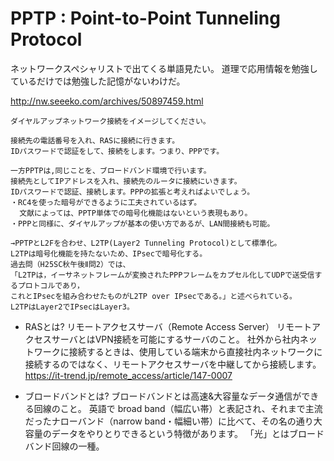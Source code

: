 # PPTP : Point-to-Point Tunneling Protocol

ネットワークスペシャリストで出てくる単語見たい。
道理で応用情報を勉強しているだけでは勉強した記憶がないわけだ。

<http://nw.seeeko.com/archives/50897459.html>

    ダイヤルアップネットワーク接続をイメージしてください。

    接続先の電話番号を入れ、RASに接続に行きます。
    IDパスワードで認証をして、接続をします。つまり、PPPです。

    一方PPTPは,同じことを、ブロードバンド環境で行います。
    接続先としてIPアドレスを入れ、接続先のルータに接続にいきます。
    IDパスワードで認証、接続します。PPPの拡張と考えればよいでしょう。
    ・RC4を使った暗号ができるように工夫されているはず。
      文献によっては、PPTP単体での暗号化機能はないという表現もあり。
    ・PPPと同様に、ダイヤルアップが基本の使い方であるが、LAN間接続も可能。

    →PPTPとL2Fを合わせ、L2TP(Layer2 Tunneling Protocol)として標準化。
    L2TPは暗号化機能を持たないため、IPsecで暗号化する。
    過去問（H25SC秋午後Ⅱ問2）では、
    「L2TPは，イーサネットフレームが変換されたPPPフレームをカプセル化してUDPで送受信するプロトコルであり，
    これとIPsecを組み合わせたものがL2TP over IPsecである。」と述べられている。
    L2TPはLayer2でIPsecはLayer3。

- RASとは?
リモートアクセスサーバ（Remote Access Server）
リモートアクセスサーバとはVPN接続を可能にするサーバのこと。
社外から社内ネットワークに接続するときは、使用している端末から直接社内ネットワークに接続するのではなく、リモートアクセスサーバを中継してから接続します。
<https://it-trend.jp/remote_access/article/147-0007>

- ブロードバンドとは?
ブロードバンドとは高速&大容量なデータ通信ができる回線のこと。
英語で broad band（幅広い帯）と表記され、それまで主流だったナローバンド（narrow band・幅細い帯）に比べて、その名の通り大容量のデータをやりとりできるという特徴があります。
「光」とはブロードバンド回線の一種。
